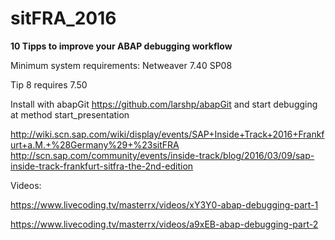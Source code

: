 # sitFRA_2016

**10 Tipps to improve your ABAP debugging workflow**

Minimum system requirements: Netweaver 7.40 SP08

Tip 8 requires 7.50

Install with abapGit https://github.com/larshp/abapGit
and start debugging at method start_presentation


http://wiki.scn.sap.com/wiki/display/events/SAP+Inside+Track+2016+Frankfurt+a.M.+%28Germany%29+%23sitFRA
http://scn.sap.com/community/events/inside-track/blog/2016/03/09/sap-inside-track-frankfurt-sitfra-the-2nd-edition



Videos:

https://www.livecoding.tv/masterrx/videos/xY3Y0-abap-debugging-part-1

https://www.livecoding.tv/masterrx/videos/a9xEB-abap-debugging-part-2



